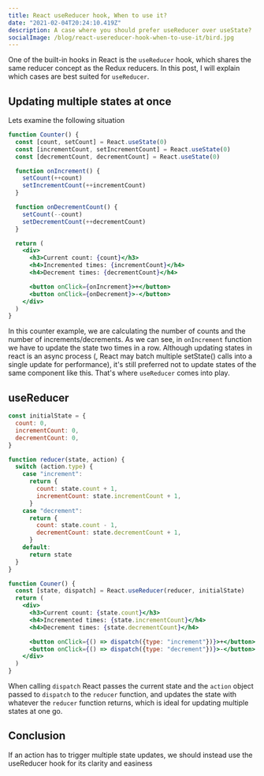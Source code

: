 ```yaml
---
title: React useReducer hook, When to use it?
date: "2021-02-04T20:24:10.419Z"
description: A case where you should prefer useReducer over useState?
socialImage: /blog/react-usereducer-hook-when-to-use-it/bird.jpg
---
```


One of the built-in hooks in React is the `useReducer` hook, which shares the same reducer concept as the Redux reducers. In this post, I will explain which cases are best suited for `useReducer`.

## Updating multiple states at once

Lets examine the following situation

```jsx
function Counter() {
  const [count, setCount] = React.useState(0)
  const [incrementCount, setIncrementCount] = React.useState(0)
  const [decrementCount, decrementCount] = React.useState(0)

  function onIncrement() {
    setCount(++count)
    setIncrementCount(++incrementCount)
  }

  function onDecrementCount() {
    setCount(--count)
    setDecrementCount(++decrementCount)
  }

  return (
    <div>
      <h3>Current count: {count}</h3>
      <h4>Incremented times: {incrementCount}</h4>
      <h4>Decrement times: {decrementCount}</h4>

      <button onClick={onIncrement}>+</button>
      <button onClick={onDecrement}>-</button>
    </div>
  )
}
```

In this counter example, we are calculating the number of counts and the number of increments/decrements. As we can see, in `onIncrement` function we have to update the state two times in a row. Although updating states in react is an async process (, React may batch multiple setState() calls into a single update for performance), it's still preferred not to update states of the same component like this. That's where `useReducer` comes into play.

## useReducer

```jsx
const initialState = {
  count: 0,
  incrementCount: 0,
  decrementCount: 0,
}

function reducer(state, action) {
  switch (action.type) {
    case "increment":
      return {
        count: state.count + 1,
        incrementCount: state.incrementCount + 1,
      }
    case "decrement":
      return {
        count: state.count - 1,
        decrementCount: state.decrementCount + 1,
      }
    default:
      return state
  }
}

function Couner() {
  const [state, dispatch] = React.useReducer(reducer, initialState)
  return (
    <div>
      <h3>Current count: {state.count}</h3>
      <h4>Incremented times: {state.incrementCount}</h4>
      <h4>Decrement times: {state.decrementCount}</h4>

      <button onClick={() => dispatch({type: "increment"})}>+</button>
      <button onClick={() => dispatch({type: "decrement"})}>-</button>
    </div>
  )
}
```

When calling `dispatch` React passes the current state and the `action` object passed to `dispatch` to the `reducer` function, and updates the state with whatever the `reducer` function returns, which is ideal for updating multiple states at one go.

## Conclusion

If an action has to trigger multiple state updates, we should instead use the useReducer hook for its clarity and easiness
